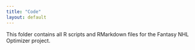 ```yaml
---
title: "Code"
layout: default
---
```


This folder contains all R scripts and RMarkdown files for the Fantasy NHL Optimizer project.
